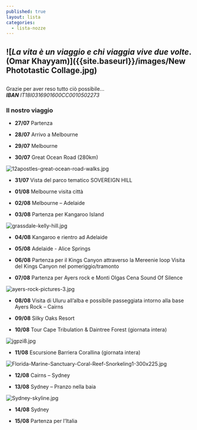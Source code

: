 ```yaml
---
published: true
layout: lista
categories:
  - lista-nozze
---
```

## ![_La vita è un viaggio e chi viaggia vive due volte_. (Omar Khayyam)]({{site.baseurl}}/images/New Phototastic Collage.jpg)
##
<div class="citazione">
Grazie per aver reso tutto ciò possibile...
</div>

<address>
<strong>IBAN</strong> IT18I0316901600CC0010502273
</address>

### Il nostro viaggio

- **27/07** Partenza

- **28/07** Arrivo a Melbourne

- **29/07** Melbourne  

- **30/07** Great Ocean Road (280km)

![12apostles-great-ocean-road-walks.jpg]({{site.baseurl}}/images/12apostles-great-ocean-road-walks.jpg)	

- **31/07** Vista del parco tematico SOVEREIGN HILL 	

- **01/08** Melbourne visita città  

- **02/08** Melbourne – Adelaide 

- **03/08** Partenza per Kangaroo Island

![grassdale-kelly-hill.jpg]({{site.baseurl}}/images/grassdale-kelly-hill.jpg)	

- **04/08** Kangaroo e rientro ad Adelaide

- **05/08** Adelaide - Alice Springs 

- **06/08** Partenza per il Kings Canyon attraverso la Mereenie loop 
          Visita del Kings Canyon nel pomeriggio/tramonto
          
- **07/08** Partenza per Ayers rock e Monti Olgas 
          Cena Sound Of Silence
          
![ayers-rock-pictures-3.jpg]({{site.baseurl}}/images/ayers-rock-pictures-3.jpg)

- **08/08** Visita di Uluru all’alba e possibile passeggiata intorno alla base
	      Ayers Rock – Cairns 
          
- **09/08** Silky Oaks Resort 

- **10/08** Tour Cape Tribulation & Daintree Forest (giornata intera)

![jgpzi8.jpg]({{site.baseurl}}/images/jgpzi8.jpg)

- **11/08** Escursione Barriera Corallina (giornata intera)

![Florida-Marine-Sanctuary-Coral-Reef-Snorkeling1-300x225.jpg]({{site.baseurl}}/images/Florida-Marine-Sanctuary-Coral-Reef-Snorkeling1-300x225.jpg)
	 
- **12/08** Cairns – Sydney 

- **13/08** Sydney – Pranzo nella baia

![Sydney-skyline.jpg]({{site.baseurl}}/images/Sydney-skyline.jpg)

- **14/08** Sydney
		
- **15/08** Partenza per l’Italia

